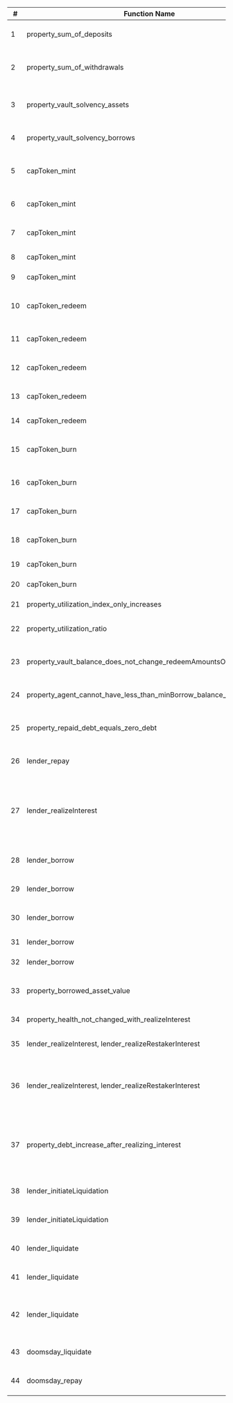 | #  | Function Name | Property Description | Passing |
|----|--------------|---------------------|----------|
| 1  | property_sum_of_deposits | Sum of deposits is less than or equal to total supply | |
| 2  | property_sum_of_withdrawals | Sum of deposits + sum of withdrawals is less than or equal to total supply | |
| 3  | property_vault_solvency_assets | totalSupplies for a given asset is always <= vault balance + totalBorrows + fractionalReserveBalance | |
| 4  | property_vault_solvency_borrows | totalSupplies for a given asset is always >= totalBorrows | |
| 5  | capToken_mint | User can always mint cap token if they have sufficient balance of depositing asset | |
| 6  | capToken_mint | User always receives at least the minimum amount out | |
| 7  | capToken_mint | User always receives at most the expected amount out | |
| 8  | capToken_mint | Fees are always nonzero when minting | |
| 9  | capToken_mint | Fees are always <= the amount out | |
| 10 | capToken_redeem | User can always redeem cap token if they have sufficient balance of cap token | |
| 11 | capToken_redeem | User always receives at least the minimum amount out | |
| 12 | capToken_redeem | User always receives at most the expected amount out | |
| 13 | capToken_redeem | Total cap supply decreases by no more than the amount out | |
| 14 | capToken_redeem | Fees are always <= the amount out | |
| 15 | capToken_burn | User can always burn cap token if they have sufficient balance of cap token | |
| 16 | capToken_burn | User always receives at least the minimum amount out | |
| 17 | capToken_burn | User always receives at most the expected amount out | |
| 18 | capToken_burn | Total cap supply decreases by no more than the amount out | |
| 19 | capToken_burn | Fees are always nonzero when burning | |
| 20 | capToken_burn | Fees are always <= the amount out | |
| 21 | property_utilization_index_only_increases | Utilization index only increases | |
| 22 | property_utilization_ratio | Utilization ratio only increases after a borrow or realizing interest | |
| 23 | property_vault_balance_does_not_change_redeemAmountsOut | If the vault invests/divests it shouldn't change the redeem amounts out | |
| 24 | property_agent_cannot_have_less_than_minBorrow_balance_of_debt_token | Agent can never have less than minBorrow balance of debt token | |
| 25 | property_repaid_debt_equals_zero_debt | If all users have repaid their debt (have 0 DebtToken balance), reserve.debt == 0 | |
| 26 | lender_repay | Repay should never revert due to under/overflow | |
| 27 | lender_realizeInterest | realizeInterest should only revert with `ZeroRealization()` if paused or `totalUnrealizedInterest == 0`, otherwise should always update the realization value | |
| 28 | lender_borrow | Asset cannot be borrowed when it is paused | |
| 29 | lender_borrow | Borrower should be healthy after borrowing (self-liquidation) | |
| 30 | lender_borrow | Borrower asset balance should increase after borrowing | |
| 31 | lender_borrow | Borrower debt should increase after borrowing | |
| 32 | lender_borrow | Total borrows should increase after borrowing | |
| 33 | property_borrowed_asset_value | loaned assets value < delegations value (strictly) or the position is liquidatable | |
| 34 | property_health_not_changed_with_realizeInterest | health should not change when interest is realized | |
| 35 | lender_realizeInterest, lender_realizeRestakerInterest | agent's total debt should not change when interest is realized | |
| 36 | lender_realizeInterest, lender_realizeRestakerInterest | The vault debt should increase by the same amount that the underlying asset in the vault decreases when interest is realized | |
| 37 | property_debt_increase_after_realizing_interest | The debt token balance of the agent should increase by the same amount that the total borrows of the asset increases when interest is realized | |
| 38 | lender_initiateLiquidation | agent should not be liquidatable with health > 1e27 | |
| 39 | lender_initiateLiquidation | Agent should always be liquidatable if it is unhealthy | |
| 40 | lender_liquidate | agent should not be liquidatable with health > 1e27 | |
| 41 | lender_liquidate | Liquidations should always improve the health factor | |
| 42 | lender_liquidate | Emergency liquidations should always be available when emergency health is below 1e27 | |
| 43 | doomsday_liquidate | Liquidate should always succeed for liquidatable agent | |
| 44 | doomsday_repay | Repay should always succeed for agent that has debt | |